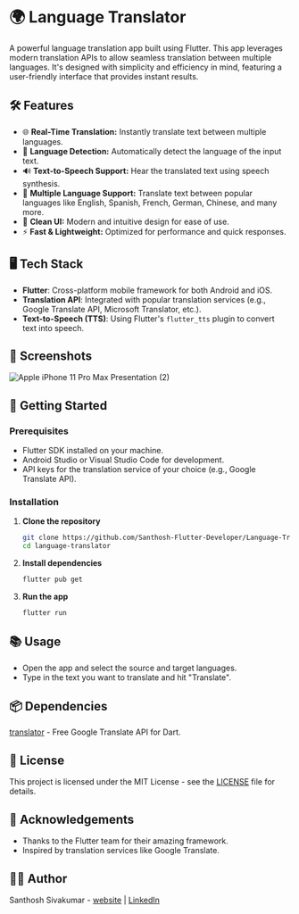 # 🌍 Language Translator

A powerful language translation app built using Flutter. This app leverages modern translation APIs to allow seamless translation between multiple languages. It's designed with simplicity and efficiency in mind, featuring a user-friendly interface that provides instant results.

## 🛠️ Features

- 🌐 **Real-Time Translation:** Instantly translate text between multiple languages.
- 📜 **Language Detection:** Automatically detect the language of the input text.
- 🔊 **Text-to-Speech Support:** Hear the translated text using speech synthesis.
- 💬 **Multiple Language Support:** Translate text between popular languages like English, Spanish, French, German, Chinese, and many more.
- 🎨 **Clean UI:** Modern and intuitive design for ease of use.
- ⚡ **Fast & Lightweight:** Optimized for performance and quick responses.

## 🖥️ Tech Stack

- **Flutter**: Cross-platform mobile framework for both Android and iOS.
- **Translation API**: Integrated with popular translation services (e.g., Google Translate API, Microsoft Translator, etc.).
- **Text-to-Speech (TTS)**: Using Flutter's `flutter_tts` plugin to convert text into speech.

## 📱 Screenshots
![Apple iPhone 11 Pro Max Presentation (2)](https://github.com/user-attachments/assets/ef5694b4-fa14-461d-bfb1-2426a9adbbec)


## 🚀 Getting Started

### Prerequisites

- Flutter SDK installed on your machine.
- Android Studio or Visual Studio Code for development.
- API keys for the translation service of your choice (e.g., Google Translate API).

### Installation

1. **Clone the repository**
   ```bash
   git clone https://github.com/Santhosh-Flutter-Developer/Language-Translator.git
   cd language-translator

2. **Install dependencies**
   ```bash
   flutter pub get

3. **Run the app**
   ```bash
   flutter run

## 📚 Usage
- Open the app and select the source and target languages.
- Type in the text you want to translate and hit "Translate".

## 📦 Dependencies
[translator](https://pub.dev/packages/translator) - Free Google Translate API for Dart.

## 📝 License
This project is licensed under the MIT License - see the [LICENSE](https://github.com/Santhosh-Flutter-Developer/Language-Translator?tab=MIT-1-ov-file) file for details.

## 🙌 Acknowledgements
- Thanks to the Flutter team for their amazing framework.
- Inspired by translation services like Google Translate.

## 🧑‍💻 Author
Santhosh Sivakumar - [website](http://santhoshsivakumar.liveblog365.com/) | [LinkedIn](https://www.linkedin.com/in/santhosh-flutter-developer/)
